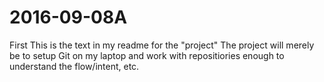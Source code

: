 # 2016-09-08A
First
This is the text in my readme for the "project"
The project will merely be to setup Git on my laptop and work with repositiories enough to understand the flow/intent, etc.
